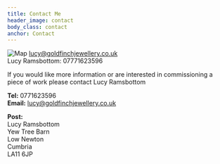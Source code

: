 ```yaml
---
title: Contact Me
header_image: contact
body_class: contact
anchor: Contact
---
```


![Map](/images/map.jpg)
<lucy@goldfinchjewellery.co.uk>  
<span class="phone">Lucy Ramsbottom: 07771623596</span>

If you would like more information or are interested in commissioning a piece
of work please contact Lucy Ramsbottom

**Tel:** 0771623596  
**Email:** <lucy@goldfinchjewellery.co.uk>

**Post:**  
Lucy Ramsbottom  
Yew Tree Barn  
Low Newton  
Cumbria  
LA11 6JP
